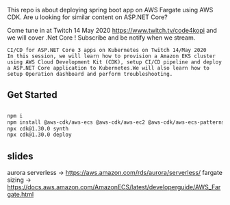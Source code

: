 
This repo is about deploying spring boot app on AWS Fargate using AWS CDK.
Are u looking for similar content on ASP.NET Core?

Come tune in at Twitch 14 May 2020 https://www.twitch.tv/code4kopi and we will cover .Net Core ! Subscribe and be notify when we stream.
```
CI/CD for ASP.NET Core 3 apps on Kubernetes on Twitch 14/May 2020
In this session, we will learn how to provision a Amazon EKS cluster using AWS Cloud Development Kit (CDK), setup CI/CD pipeline and deploy a ASP.NET Core application to Kubernetes.We will also learn how to setup Operation dashboard and perform troubleshooting.
```

## Get Started

##

```bash
npm i
npm install @aws-cdk/aws-ecs @aws-cdk/aws-ec2 @aws-cdk/aws-ecs-patterns @aws-cdk/aws-rds @aws-cdk/aws-secretsmanager
npx cdk@1.30.0 synth
npx cdk@1.30.0 deploy 

```

## slides
aurora serverless -> https://aws.amazon.com/rds/aurora/serverless/
fargate sizing -> https://docs.aws.amazon.com/AmazonECS/latest/developerguide/AWS_Fargate.html
